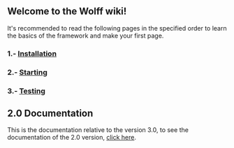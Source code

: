 ## Welcome to the Wolff wiki!

It's recommended to read the following pages in the specified order to learn the basics of the framework and make your first page.

### 1.- [Installation](https://getwolff.com/doc/3.x/installation)

### 2.- [Starting](https://getwolff.com/doc/3.x/starting)

### 3.- [Testing](https://getwolff.com/doc/3.x/testing)

## 2.0 Documentation

This is the documentation relative to the version 3.0, to see the documentation of the 2.0 version, [click here](https://2.docs.getwolff.com).
